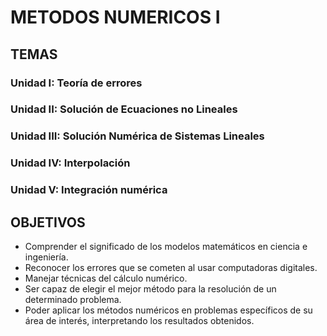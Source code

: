 # METODOS NUMERICOS I
## TEMAS
### Unidad I: Teoría de errores
### Unidad II: Solución de Ecuaciones no Lineales
### Unidad III: Solución Numérica de Sistemas Lineales
### Unidad IV: Interpolación
### Unidad V: Integración numérica

## OBJETIVOS
+ Comprender el significado de los modelos matemáticos en ciencia e ingeniería.
+ Reconocer los errores que se cometen al usar computadoras digitales.
+ Manejar técnicas del cálculo numérico.
+ Ser capaz de elegir el mejor método para la resolución de un determinado problema.
+ Poder aplicar los métodos numéricos en problemas específicos de su área de interés, interpretando los resultados obtenidos.
